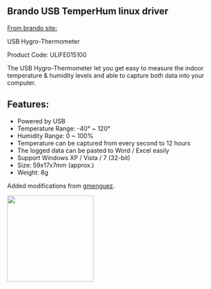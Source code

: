 Brando USB TemperHum linux driver
---------------------------------

[From brando site:][1]

USB Hygro-Thermometer

Product Code: ULIFE015100

The USB Hygro-Thermometer let you get easy to measure the indoor temperature & humidity
levels and able to capture both data into your computer.

Features:
---------

* Powered by USB
* Temperature Range: -40° ~ 120°
* Humidity Range: 0 ~ 100%
* Temperature can be captured from every second to 12 hours
* The logged data can be pasted to Word / Excel easily
* Support Windows XP / Vista / 7 (32-bit)
* Size: 59x17x7mm (approx.)
* Weight: 8g

Added modifications from [gmenguez][2].

[<img width="200" src="https://github.com/olegstepura/HID-TEMPerHUM/blob/master/photo.jpg?raw=true" />][3]

[1]: http://usb.brando.com/prod_detail.php?prod_id=00455
[2]: http://www.ipaste.org/be
[3]: https://github.com/olegstepura/HID-TEMPerHUM/blob/master/photo.jpg?raw=true